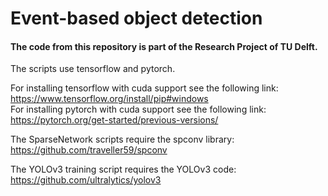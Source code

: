 # Event-based object detection

#### The code from this repository is part of the Research Project of TU Delft.

The scripts use tensorflow and pytorch. 

For installing tensorflow with cuda support see the following link: 
https://www.tensorflow.org/install/pip#windows  
For installing pytorch with cuda support see the following link: 
https://pytorch.org/get-started/previous-versions/ 

The SparseNetwork scripts require the spconv library: 
https://github.com/traveller59/spconv 

The YOLOv3 training script requires the YOLOv3 code: 
https://github.com/ultralytics/yolov3 
